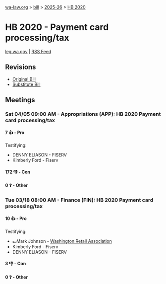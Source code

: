 [wa-law.org](/) > [bill](/bill/) > [2025-26](/bill/2025-26/) > [HB 2020](/bill/2025-26/hb/2020/)

# HB 2020 - Payment card processing/tax
[leg.wa.gov](https://app.leg.wa.gov/billsummary?BillNumber=2020&Year=2025&Initiative=false) | [RSS Feed](./rss.xml)

## Revisions
* [Original Bill](1/)
* [Substitute Bill](S/)

## Meetings
### Sat 04/05 09:00 AM - Appropriations (APP): HB 2020 Payment card processing/tax
#### 7 👍 - Pro
Testifying:
* DENNY ELIASON - FISERV
* Kimberly Ford - Fiserv

#### 172 👎 - Con

#### 0 ❓ - Other

### Tue 03/18 08:00 AM - Finance (FIN): HB 2020 Payment card processing/tax
#### 10 👍 - Pro
Testifying:
* 💵Mark Johnson - [Washington Retail Association](/org/washington_retail_association/)
* Kimberly Ford - Fiserv
* DENNY ELIASON - FISERV

#### 3 👎 - Con

#### 0 ❓ - Other
